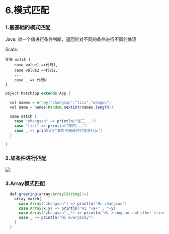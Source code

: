 # 6.模式匹配

### 1.最基础的模式匹配

Java: 对一个值进行条件判断，返回针对不同的条件进行不同的处理

Scala:

```
变量 match {
    case value1 =>代码1,
    case value2 =>代码2,
    ...
    case _ => 代码N
}
```

```java
object MatchApp extends App {

  val names = Array("zhangsan","lisi","wangwu")
  val name = names(Random.nextInt(names.length))

  name match {
    case "zhangsan" => println("张三...")
    case "lisi" => println("李四...")
    case _ => println("真的不知道你们在说什么")
  }

}
```

### 2.加条件进行匹配

![](https://upload-images.jianshu.io/upload_images/7220971-19e9d2c8b817f6b0.png?imageMogr2/auto-orient/strip|imageView2/2/w/1240)

### 3.Array模式匹配

```java
  def greeting(array:Array[String])={
    array match{
      case Array("zhangsan") => println("Hi zhangsan")
      case Array(x,y) => println("Hi "+x+" , "+y)
      case Array("zhangsan",_*) => println("Hi zhangsan and other friends")
      case _ => println("Hi everybody")
    }
  }
```



